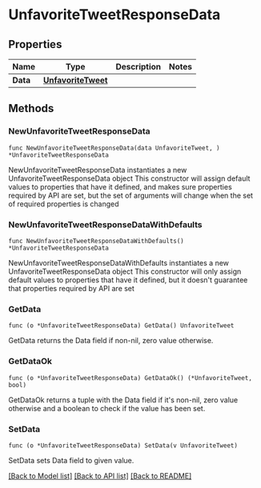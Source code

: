 # UnfavoriteTweetResponseData

## Properties

Name | Type | Description | Notes
------------ | ------------- | ------------- | -------------
**Data** | [**UnfavoriteTweet**](UnfavoriteTweet.md) |  | 

## Methods

### NewUnfavoriteTweetResponseData

`func NewUnfavoriteTweetResponseData(data UnfavoriteTweet, ) *UnfavoriteTweetResponseData`

NewUnfavoriteTweetResponseData instantiates a new UnfavoriteTweetResponseData object
This constructor will assign default values to properties that have it defined,
and makes sure properties required by API are set, but the set of arguments
will change when the set of required properties is changed

### NewUnfavoriteTweetResponseDataWithDefaults

`func NewUnfavoriteTweetResponseDataWithDefaults() *UnfavoriteTweetResponseData`

NewUnfavoriteTweetResponseDataWithDefaults instantiates a new UnfavoriteTweetResponseData object
This constructor will only assign default values to properties that have it defined,
but it doesn't guarantee that properties required by API are set

### GetData

`func (o *UnfavoriteTweetResponseData) GetData() UnfavoriteTweet`

GetData returns the Data field if non-nil, zero value otherwise.

### GetDataOk

`func (o *UnfavoriteTweetResponseData) GetDataOk() (*UnfavoriteTweet, bool)`

GetDataOk returns a tuple with the Data field if it's non-nil, zero value otherwise
and a boolean to check if the value has been set.

### SetData

`func (o *UnfavoriteTweetResponseData) SetData(v UnfavoriteTweet)`

SetData sets Data field to given value.



[[Back to Model list]](../README.md#documentation-for-models) [[Back to API list]](../README.md#documentation-for-api-endpoints) [[Back to README]](../README.md)


